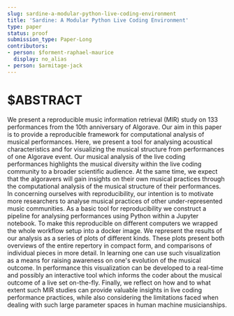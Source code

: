 ```yaml
---
slug: sardine-a-modular-python-live-coding-environment
title: 'Sardine: A Modular Python Live Coding Environment'
type: paper
status: proof
submission_type: Paper-Long
contributors:
- person: $forment-raphael-maurice
  display: no_alias
- person: $armitage-jack
---
```


# $ABSTRACT

We present a reproducible music information retrieval (MIR) study on 133 performances from the 10th anniversary of Algorave. Our aim in this paper is to provide a reproducible framework for computational analysis of musical performances. Here, we present a tool for analysing acoustical characteristics and for visualizing the musical structure from performances of one Algorave event. Our musical analysis of the live coding performances highlights the musical diversity within the live coding community to a broader scientific audience. At the same time, we expect that the algoravers will gain insights on their own musical practices through the computational analysis of the musical structure of their performances. In concerning ourselves with reproducibility, our intention is to motivate more researchers to analyse musical practices of
other under-represented music communities. As a basic tool for reproducibility we construct a pipeline for analysing performances using Python within a Jupyter notebook. To make this reproducible on different computers we wrapped the whole workflow setup into a docker image. We represent the results of our analysis as a series of plots of different kinds. These plots present both overviews of the entire repertory in compact form, and comparisons of individual pieces in more detail. In learning one can use such visualization as a means for raising awareness on one's evolution of the musical outcome. In performance this visualization can be developed to a real-time and possibly an interactive tool which informs the coder about the musical outcome of a live set on-the-fly. Finally, we reflect on how and to what extent such MIR studies can provide valuable insights in live coding performance practices, while also considering the limitations faced when dealing with such large parameter spaces in human machine musicianships.
